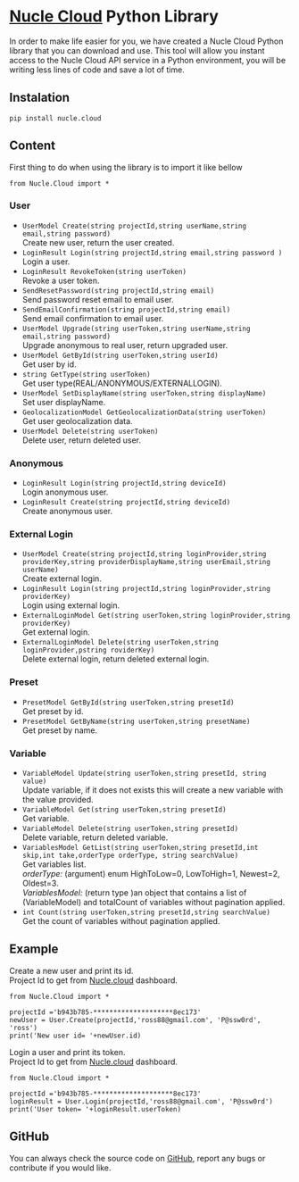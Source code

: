 # [Nucle Cloud](https://nucle.cloud) Python Library

In order to make life easier for you, we have created a Nucle Cloud Python library that you can download and use.
This tool will allow you instant access to the Nucle Cloud API service in a Python environment, you will be writing less lines of code and save a lot of time.

 
## Instalation 

`pip install nucle.cloud`


## Content
First thing to do when using the library is to import it like bellow

`from Nucle.Cloud import *`

### User
- `UserModel Create(string projectId,string userName,string email,string password)`  
Create new user, return the user created.  
-  `LoginResult Login(string projectId,string email,string password )`  
Login a user.  
- `LoginResult RevokeToken(string userToken)`  
 Revoke a user token.  
- `SendResetPassword(string projectId,string email)`    
Send password reset email to email user.  
- `SendEmailConfirmation(string projectId,string email)`  
Send email confirmation to email user.  
- `UserModel Upgrade(string userToken,string userName,string email,string password)`  
Upgrade anonymous to real user, return upgraded user.  
- `UserModel GetById(string userToken,string userId)`  
Get user by id.  
- `string GetType(string userToken)`  
Get user type(REAL/ANONYMOUS/EXTERNALLOGIN).  
- `UserModel SetDisplayName(string userToken,string displayName)`  
Set user displayName.  
- `GeolocalizationModel GetGeolocalizationData(string userToken)`  
Get user geolocalization data.  
 - `UserModel Delete(string userToken)`  
Delete user, return deleted user.  
 

### Anonymous 

    

 - `LoginResult Login(string projectId,string deviceId)`  
Login anonymous user.  
 - `LoginResult Create(string projectId,string deviceId)`  
Create anonymous user.  
### External Login

   
- `UserModel Create(string projectId,string loginProvider,string providerKey,string providerDisplayName,string userEmail,string userName)`  
Create external login.   
- `LoginResult Login(string projectId,string loginProvider,string providerKey)`  
Login using external login.  
- `ExternalLoginModel Get(string userToken,string loginProvider,string providerKey)`  
Get external login.  
- `ExternalLoginModel Delete(string userToken,string loginProvider,pstring roviderKey)`  
Delete external login, return deleted external login.  

### Preset
 - `PresetModel GetById(string userToken,string presetId)`  
Get preset by id.  
 - `PresetModel GetByName(string userToken,string presetName)`  
Get preset by name.  

### Variable

- `VariableModel Update(string userToken,string presetId, string value)`  
 Update variable, if it does not exists this will create a new variable with the value provided.  
- `VariableModel Get(string userToken,string presetId)`  
 Get variable.   
- `VariableModel Delete(string userToken,string presetId)`  
Delete variable, return deleted variable.  
- `VariablesModel GetList(string userToken,string presetId,int skip,int take,orderType orderType, string searchValue)`  
 Get variables list.  
 *orderType:* (argument) enum  HighToLow=0, LowToHigh=1, Newest=2, Oldest=3.   
 *VariablesModel:* (return type )an object that contains a list of (VariableModel) and totalCount of variables without pagination applied. 
- `int Count(string userToken,string presetId,string searchValue)`  
Get the count of variables without pagination applied.  

## Example

Create a new user and print its id.   
Project Id to get from [Nucle.cloud](https://nucle.cloud) dashboard.   
```
from Nucle.Cloud import *

projectId ='b943b785-********************8ec173'
newUser = User.Create(projectId,'ross88@gmail.com', 'P@ssw0rd', 'ross')
print('New user id= '+newUser.id)
```

Login a user and print its token.  
Project Id to get from [Nucle.cloud](https://nucle.cloud) dashboard.   
```
from Nucle.Cloud import *

projectId ='b943b785-********************8ec173'
loginResult = User.Login(projectId,'ross88@gmail.com', 'P@ssw0rd')
print('User token= '+loginResult.userToken)
```

## GitHub 

You can always check the source code on [GitHub](https://github.com/nuclecloud/python), report any bugs or contribute if you would like.

